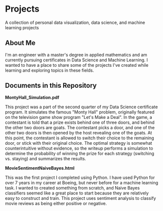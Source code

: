 # Projects
A collection of personal data visualization, data science, and machine learning projects

## About Me

I'm an engineer with a master's degree in applied mathematics and am currently pursuing certificates in Data Science 
and Machine Learning. I wanted to have a place to share some of the projects I've created while learning and exploring
topics in these fields.

## Documents in this Repository

**MontyHall_Simulation.pdf**

This project was a part of the second quarter of my Data Science certificate program. It simulates the famous "Monty Hall" problem, originally featured on the television game show program "Let's Make a Deal". In the game, a contestant is told that a prize exists behind one of three doors, and behind the other two doors are goats. The contestant picks a door, and one of the other two doors is then opened by the host revealing one of the goats. At this point, the contestant is allowed to switch their choice to the remaining door, or stick with their original choice. The optimal strategy is somewhat counterintuitive without evidence, so the writeup performs a simulation to determine the probability of winning the prize for each strategy (switching vs. staying) and summarizes the results.

**MovieSentimentNaiveBayes.html**

This was the first project I completed using Python. I have used Python for over 7 years in my career at Boeing, but never before for a machine learning task. I wanted to created something from scratch, and Naive Bayes classifiers seemed like a great place to start because they are relatively easy to construct and train. This project uses sentiment analysis to classify movie reviews as being either positive or negative.
